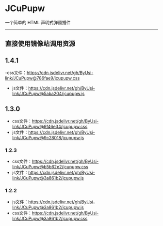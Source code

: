 # JCuPupw
一个简单的 HTML 声明式弹窗插件

---

## 直接使用镜像站调用资源

## 1.4.1
-css文件：<https://cdn.jsdelivr.net/gh/ByUsi-link/JCuPupw@786fae9/jcupupw.css>
- js文件：<https://cdn.jsdelivr.net/gh/ByUsi-link/JCuPupw@5aba204/jcupupw.js>

## 1.3.0
- css文件：<https://cdn.jsdelivr.net/gh/ByUsi-link/JCuPupw@9f46e34/jcupupw.css>
- js文件：<https://cdn.jsdelivr.net/gh/ByUsi-link/JCuPupw@9c28018/jcupupw.js>

### 1.2.3
- css文件：<https://cdn.jsdelivr.net/gh/ByUsi-link/JCuPupw@b5b62e2/jcupupw.css>
- js文件：<https://cdn.jsdelivr.net/gh/ByUsi-link/JCuPupw@3a861b2/jcupupw.js>

### 1.2.2
- js文件：<https://cdn.jsdelivr.net/gh/ByUsi-link/JCuPupw@3a861b2/jcupupw.js>
- css文件：<https://cdn.jsdelivr.net/gh/ByUsi-link/JCuPupw@3a861b2/jcupupw.css>
